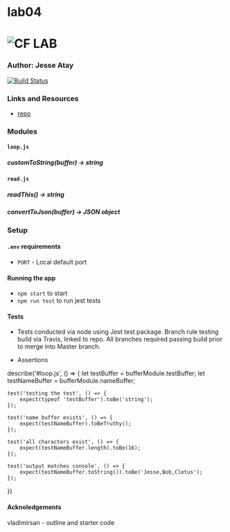 # lab04
![CF](http://i.imgur.com/7v5ASc8.png) LAB
=================================================

### Author: Jesse Atay

[![Build Status](https://travis-ci.org/jaatay/lab02.svg?branch=master)](https://travis-ci.org/jaatay/lab02)

### Links and Resources
* [repo](https://github.com/jaatay/lab02)


### Modules
#### `loop.js`
##### customToString(buffer) -> string

#### `read.js`
##### readThis() -> string
##### convertToJson(buffer) -> JSON object


### Setup
#### `.env` requirements
* `PORT` - Local default port

#### Running the app
* `npm start` to start
* `npm run test` to run jest tests

#### Tests
* Tests conducted via node using Jest test package. Branch rule testing build via Travis, linked to repo. All branches required passing build prior to merge into Master branch.

* Assertions

describe('#loop.js', () => {
    let testBuffer = bufferModule.testBuffer;
    let testNameBuffer = bufferModule.nameBuffer;

    test('testing the test', () => {
        expect(typeof 'testBuffer').toBe('string');
    });

    test('name buffer exists', () => {
        expect(testNameBuffer).toBeTruthy();
    });

    test('all characters exist', () => {
        expect(testNameBuffer.length).toBe(16);
    });

    test('output matches console', () => {
        expect(testNameBuffer.toString()).toBe('Jesse,Bob,Cletus');
    });

})

#### Acknoledgements
vladimirsan - outline and starter code